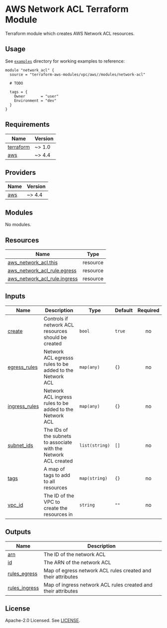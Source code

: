 # AWS Network ACL Terraform Module

Terraform module which creates AWS Network ACL resources.

## Usage

See [`examples`](https://github.com/clowdhaus/terraform-aws-vpc-v5/tree/main/examples) directory for working examples to reference:

```hcl
module "network_acl" {
  source = "terraform-aws-modules/vpc/aws//modules/network-acl"

  # TODO

  tags = {
    Owner       = "user"
    Environment = "dev"
  }
}
```

<!-- BEGINNING OF PRE-COMMIT-TERRAFORM DOCS HOOK -->
## Requirements

| Name | Version |
|------|---------|
| <a name="requirement_terraform"></a> [terraform](#requirement\_terraform) | ~> 1.0 |
| <a name="requirement_aws"></a> [aws](#requirement\_aws) | ~> 4.4 |

## Providers

| Name | Version |
|------|---------|
| <a name="provider_aws"></a> [aws](#provider\_aws) | ~> 4.4 |

## Modules

No modules.

## Resources

| Name | Type |
|------|------|
| [aws_network_acl.this](https://registry.terraform.io/providers/hashicorp/aws/latest/docs/resources/network_acl) | resource |
| [aws_network_acl_rule.egress](https://registry.terraform.io/providers/hashicorp/aws/latest/docs/resources/network_acl_rule) | resource |
| [aws_network_acl_rule.ingress](https://registry.terraform.io/providers/hashicorp/aws/latest/docs/resources/network_acl_rule) | resource |

## Inputs

| Name | Description | Type | Default | Required |
|------|-------------|------|---------|:--------:|
| <a name="input_create"></a> [create](#input\_create) | Controls if network ACL resources should be created | `bool` | `true` | no |
| <a name="input_egress_rules"></a> [egress\_rules](#input\_egress\_rules) | Network ACL egresss rules to be added to the Network ACL | `map(any)` | `{}` | no |
| <a name="input_ingress_rules"></a> [ingress\_rules](#input\_ingress\_rules) | Network ACL ingress rules to be added to the Network ACL | `map(any)` | `{}` | no |
| <a name="input_subnet_ids"></a> [subnet\_ids](#input\_subnet\_ids) | The IDs of the subnets to associate with the Network ACL created | `list(string)` | `[]` | no |
| <a name="input_tags"></a> [tags](#input\_tags) | A map of tags to add to all resources | `map(string)` | `{}` | no |
| <a name="input_vpc_id"></a> [vpc\_id](#input\_vpc\_id) | The ID of the VPC to create the resources in | `string` | `""` | no |

## Outputs

| Name | Description |
|------|-------------|
| <a name="output_arn"></a> [arn](#output\_arn) | The ID of the network ACL |
| <a name="output_id"></a> [id](#output\_id) | The ARN of the network ACL |
| <a name="output_rules_egress"></a> [rules\_egress](#output\_rules\_egress) | Map of egress network ACL rules created and their attributes |
| <a name="output_rules_ingress"></a> [rules\_ingress](#output\_rules\_ingress) | Map of ingress network ACL rules created and their attributes |
<!-- END OF PRE-COMMIT-TERRAFORM DOCS HOOK -->

## License

Apache-2.0 Licensed. See [LICENSE](https://github.com/clowdhaus/terraform-aws-vpc-v5/blob/main/LICENSE).
